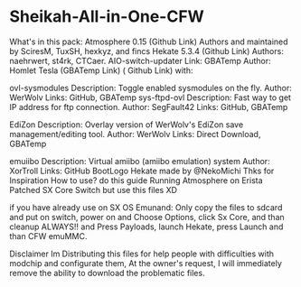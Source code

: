 # Sheikah-All-in-One-CFW
What's in this pack:
Atmosphere 0.15 (Github Link) Authors and maintained by SciresM, TuxSH, hexkyz, and fincs
Hekate 5.3.4 (Github Link) Authors: naehrwert, st4rk, CTCaer.
AIO-switch-updater
Link: GBATemp
Author: Homlet
Tesla (GBATemp Link) ( Github Link)
with:

ovl-sysmodules
Description: Toggle enabled sysmodules on the fly.
Author: WerWolv
Links: GitHub, GBATemp
sys-ftpd-ovl
Description: Fast way to get IP address for ftp connection.
Author: SegFault42
Links: GitHub, GBATemp

EdiZon
Description: Overlay version of WerWolv's EdiZon save management/editing tool.
Author: WerWolv
Links: Direct Download, GBATemp

emuiibo
Description: Virtual amiibo (amiibo emulation) system
Author: XorTroll
Links: GitHub
BootLogo Hekate made by @NekoMichi Thks for Inspiration
How to use?
 do this guide Running Atmosphere on Erista Patched SX Core Switch but use this files XD

if you have already use on SX OS Emunand: Only copy the files to sdcard and put on switch, power on and Choose Options, click Sx Core, and than cleanup ALWAYS!! and  Press Payloads, launch Hekate,  press Launch and than CFW emuMMC.

Disclaimer
Im Distributing this files for help people with difficulties with modchip and configurate them, At the owner's request, I will immediately remove the ability to download the problematic files.
